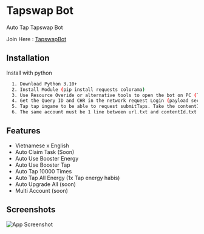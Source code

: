 
# Tapswap Bot
Auto Tap Tapswap Bot  

Join Here : [TapswapBot](https://t.me/tapswap_bot?start=r_6207516098)



## Installation

Install with python

```bash
  1. Download Python 3.10+
  2. Install Module (pip install requests colorama)
  3. Use Resource Overide or alternative tools to open the bot on PC (Telegram Web)
  4. Get the Query ID and CHR in the network request Login (payload section) put it in url.txt format chr|queryid
  5. Tap tap ingame to be able to request submitTaps. Take the contentId (in the header) and time (in the payload) and put it in the contentId.txt the content|time format
  6. The same account must be 1 line between url.txt and contentId.txt
```


## Features
- Vietnamese x English
- Auto Claim Task (Soon)
- Auto Use Booster Energy
- Auto Use Booster Tap
- Auto Tap 10000 Times 
- Auto Tap All Energy (1x Tap energy habis)
- Auto Upgrade All (soon)
- Multi Account (soon)

## Screenshots

![App Screenshot](https://i.ibb.co.com/BBFqwWH/Cuplikan-layar-2024-05-31-173312.png)
